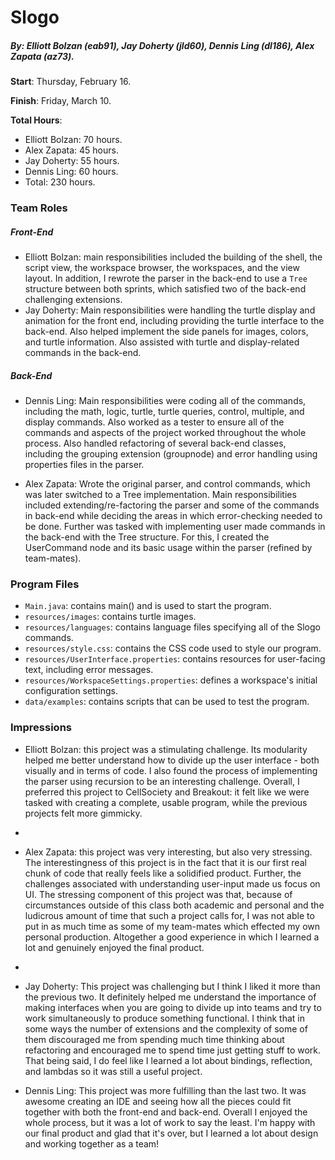 Slogo
=====
##### By: Elliott Bolzan (eab91), Jay Doherty (jld60), Dennis Ling (dl186), Alex Zapata (az73).

**Start**: Thursday, February 16.

**Finish**: Friday, March 10.

**Total Hours**:

- Elliott Bolzan: 70 hours.
- Alex Zapata: 45 hours.
- Jay Doherty: 55 hours.
- Dennis Ling: 60 hours.
- Total: 230 hours.

### Team Roles
##### Front-End

- Elliott Bolzan: main responsibilities included the building of the shell, the script view, the workspace browser, the workspaces, and the view layout. In addition, I rewrote the parser in the back-end to use a `Tree` structure between both sprints, which satisfied two of the back-end challenging extensions. 
- Jay Doherty: Main responsibilities were handling the turtle display and animation for the front end, including providing the turtle interface to the back-end. Also helped implement the side panels for images, colors, and turtle information. Also assisted with turtle and display-related commands in the back-end.

##### Back-End
- Dennis Ling: Main responsibilities were coding all of the commands, including the math, logic, turtle, turtle queries, control, multiple, and display commands. Also worked as a tester to ensure all of the commands and aspects of the project worked throughout the whole process. Also handled refactoring of several back-end classes, including the grouping extension (groupnode) and error handling using properties files in the parser.

- Alex Zapata: Wrote the original parser, and control commands, which was later switched to a Tree implementation. Main responsibilities included extending/re-factoring the parser and some of the commands in back-end while deciding the areas in which error-checking needed to be done. Further was tasked with implementing user made commands in the back-end with the Tree structure. For this, I created the UserCommand node and its basic usage within the parser (refined by team-mates).

### Program Files
* `Main.java`: contains main() and is used to start the program.
* `resources/images`: contains turtle images.
* `resources/languages`: contains language files specifying all of the Slogo commands.
* `resources/style.css`: contains the CSS code used to style our program.
* `resources/UserInterface.properties`: contains resources for user-facing text, including error messages.
* `resources/WorkspaceSettings.properties`: defines a workspace's initial configuration settings.
* `data/examples`: contains scripts that can be used to test the program.

### Impressions


* Elliott Bolzan: this project was a stimulating challenge. Its modularity helped me better understand how to divide up the user interface - both visually and in terms of code. I also found the process of implementing the parser using recursion to be an interesting challenge. Overall, I preferred this project to CellSociety and Breakout: it felt like we were tasked with creating a complete, usable program, while the previous projects felt more gimmicky.
* 

* Alex Zapata: this project was very interesting, but also very stressing. The interestingness of this project is in the fact that it is our first real chunk of code that really feels like a solidified product. Further, the challenges associated with understanding user-input made us focus on UI. The stressing component of this project was that, because of circumstances outside of this class both academic and personal and the ludicrous amount of time that such a project calls for, I was not able to put in as much time as some of my team-mates which effected my own personal production. Altogether a good experience in which I learned a lot and genuinely enjoyed the final product.
*

* Jay Doherty: This project was challenging but I think I liked it more than the previous two. It definitely helped me understand the importance of making interfaces when you are going to divide up into teams and try to work simultaneously to produce something functional. I think that in some ways the number of extensions and the complexity of some of them discouraged me from spending much time thinking about refactoring and encouraged me to spend time just getting stuff to work. That being said, I do feel like I learned a lot about bindings, reflection, and lambdas so it was still a useful project.

* Dennis Ling: This project was more fulfilling than the last two. It was awesome creating an IDE and seeing how all the pieces could fit together with both the front-end and back-end. Overall I enjoyed the whole process, but it was a lot of work to say the least. I'm happy with our final product and glad that it's over, but I learned a lot about design and working together as a team!

